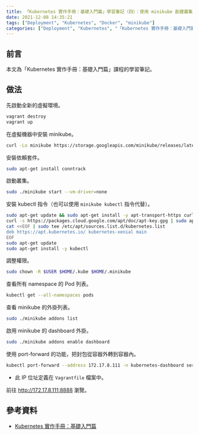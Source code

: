 ```yaml
---
title: 「Kubernetes 實作手冊：基礎入門篇」學習筆記（四）：使用 minikube 創建叢集
date: 2021-12-08 14:35:21
tags: ["Deployment", "Kubernetes", "Docker", "minikube"]
categories: ["Deployment", "Kubernetes", "「Kubernetes 實作手冊：基礎入門篇」Study Notes"]
---
```


## 前言

本文為「Kubernetes 實作手冊：基礎入門篇」課程的學習筆記。

## 做法

先啟動全新的虛擬環境。

```bash
vagrant destroy
vagrant up
```

在虛擬機器中安裝 minikube。

```bash
curl -Lo minikube https://storage.googleapis.com/minikube/releases/latest/minikube-linux-amd64 && chmod +x minikube
```

安裝依賴套件。

```bash
sudo apt-get install conntrack
```

啟動叢集。

```bash
sudo ./minikube start --vm-driver=none 
```

安裝 kubectl 指令（也可以使用 `minikube kubectl` 指令代替）。

```bash
sudo apt-get update && sudo apt-get install -y apt-transport-https curl
curl -s https://packages.cloud.google.com/apt/doc/apt-key.gpg | sudo apt-key add -
cat <<EOF | sudo tee /etc/apt/sources.list.d/kubernetes.list
deb https://apt.kubernetes.io/ kubernetes-xenial main
EOF
sudo apt-get update
sudo apt-get install -y kubectl
```

調整權限。

```bash
sudo chown -R $USER $HOME/.kube $HOME/.minikube
```

查看所有 namespace 的 Pod 列表。

```bash
kubectl get --all-namespaces pods
```

查看 minikube 的外掛列表。

```bash
sudo ./minikube addons list
```

啟用 minikube 的 dashboard 外掛。

```bash
sudo ./minikube addons enable dashboard
```

使用 port-forward 的功能，把封包從容器外轉到容器內。

```bash
kubectl port-forward --address 172.17.8.111 -n kubernetes-dashboard service/kubernetes-dashboard 8888:80
```

- 此 IP 位址定義在 `Vagrantfile` 檔案中。

前往 <http://172.17.8.111:8888> 瀏覽。

## 參考資料

- [Kubernetes 實作手冊：基礎入門篇](https://hiskio.com/courses/349/about)
